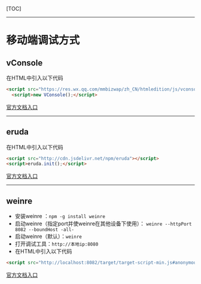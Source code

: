 [TOC]

---

# 移动端调试方式



## vConsole

在HTML中引入以下代码

```html
<script src="https://res.wx.qq.com/mmbizwap/zh_CN/htmledition/js/vconsole/3.0.0/vconsole.min.js"></script>
  <script>new VConsole();</script>
```

[官方文档入口](https://github.com/Tencent/vConsole)

---

## eruda

在HTML中引入以下代码

```html
<script src="http://cdn.jsdelivr.net/npm/eruda"></script>
<script>eruda.init();</script>
```

[官方文档入口]( https://github.com/liriliri/eruda )

---

## weinre

- 安装weinre ：`npm -g install weinre`
- 启动weinre（指定port并使weinre在其他设备下使用）： `weinre --httpPort 8082 --boundHost -all-`
- 启动weinre（默认）：`weinre`
- 打开调试工具：`http://本地ip:8080`
- 在HTML中引入以下代码

```html
<script src="http://localhost:8082/target/target-script-min.js#anonymous"></script>
```



[官方文档入口](  https://people.apache.org/~pmuellr/weinre/docs/latest/Home.html  )



